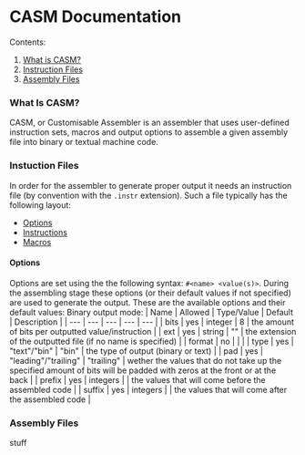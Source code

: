 # CASM Documentation

Contents:</b>
1. [What is CASM?](#what-is-casm)
2. [Instruction Files](#instuction-files)
3. [Assembly Files](#assembly-files)

### What Is CASM?
CASM, or Customisable Assembler is an assembler that uses user-defined instruction sets, macros and output options to assemble a given assembly file into binary or textual machine code.
</b>


### Instuction Files
In order for the assembler to generate proper output it needs an instruction file (by convention with the `.instr` extension). Such a file typically has the following layout:
- [Options](#options)
- [Instructions](#instructions)
- [Macros](#macros)
</b>

#### Options
Options are set using the the following syntax: `#<name> <value(s)>`. During the assembling stage these options (or their default values if not specified) are used to generate the output.
</b>
These are the available options and their default values:
</b>
Binary output mode:
| Name | Allowed | Type/Value | Default | Description |
| --- | --- | --- | --- | --- |
| bits | yes | integer | 8 | the amount of bits per outputted value/instruction |
| ext | yes | string | "" | the extension of the outputted file (if no name is specified) |
| format | no | | |
| type | yes | "text"/"bin" | "bin" | the type of output (binary or text) |
| pad | yes | "leading"/"trailing" | "trailing" | wether the values that do not take up the specified amount of bits will be padded with zeros at the front or at the back |
| prefix | yes | integers | | the values that will come before the assembled code |
| suffix | yes | integers | | the values that will come after the assembled code |

### Assembly Files
stuff